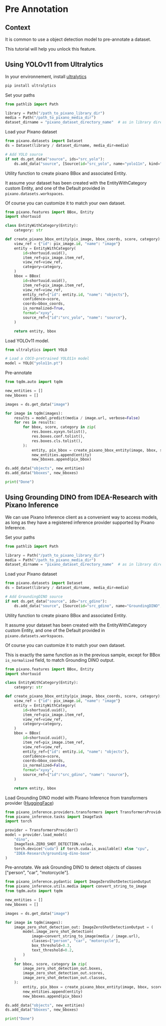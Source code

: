 # Pre Annotation

## Context

It is common to use a object detection model to pre-annotate a dataset.

This tutorial will help you unlock this feature.

## Using YOLOv11 from Ultralytics

In your environnement, install [ultralytics](https://www.ultralytics.com)

```bash
pip install ultralytics
```

Set your paths

```python
from pathlib import Path

library = Path("/path_to_pixano_library_dir")
media = Path("/path_to_pixano_media_dir")
dataset_dirname = "pixano_dataset_directory_name"  # as in library directory
```

Load your Pixano dataset

```python
from pixano.datasets import Dataset
ds = Dataset(library / dataset_dirname, media_dir=media)

# Add YOLO source
if not ds.get_data("source", ids="src_yolo"):
    ds.add_data("source", [Source(id="src_yolo", name="yolo11n", kind="model")])
```

Utility function to create pixano BBox and associated Entity.

It assume your dataset has been created with the EntityWithCategory custom Entity, and one of the Default provided in `pixano.datasets.workspaces`.

Of course you can customize it to match your own dataset.

```python
from pixano.features import BBox, Entity
import shortuuid

class EntityWithCategory(Entity):
    category: str

def create_pixano_bbox_entity(pix_image, bbox_coords, score, category):
    view_ref = {"id": pix_image.id, "name": "image"}
    entity = EntityWithCategory(
        id=shortuuid.uuid(),
        item_ref=pix_image.item_ref,
        view_ref=view_ref,
        category=category,
    )
    bbox = BBox(
        id=shortuuid.uuid(),
        item_ref=pix_image.item_ref,
        view_ref=view_ref,
        entity_ref={"id": entity.id, "name": "objects"},
        confidence=score,
        coords=bbox_coords,
        is_normalized=True,
        format="xyxy",
        source_ref={"id":"src_yolo", "name": "source"},
    )

    return entity, bbox
```

Load YOLOv11 model.

```python
from ultralytics import YOLO

# Load a COCO-pretrained YOLO11n model
model = YOLO("yolo11n.pt")
```

Pre-annotate

```python
from tqdm.auto import tqdm

new_entities = []
new_bboxes = []

images = ds.get_data("image")

for image in tqdm(images):
    results = model.predict(media / image.url, verbose=False)
    for res in results:
        for bbox, score, category in zip(
            res.boxes.xyxyn.tolist(),
            res.boxes.conf.tolist(),
            res.boxes.cls.tolist(),
        ):
            entity, pix_bbox = create_pixano_bbox_entity(image, bbox, score, res.names[category])
            new_entities.append(entity)
            new_bboxes.append(pix_bbox)

ds.add_data("objects", new_entities)
ds.add_data("bboxes", new_bboxes)

print("Done")
```

## Using Grounding DINO from IDEA-Research with Pixano Inference

We can use Pixano Inference client as a convenient way to access models, as long as they have a registered inference provider supported by Pixano Inference.

Set your paths

```python
from pathlib import Path

library = Path("/path_to_pixano_library_dir")
media = Path("/path_to_pixano_media_dir")
dataset_dirname = "pixano_dataset_directory_name"  # as in library directory
```

Load your Pixano dataset

```python
from pixano.datasets import Dataset
ds = Dataset(library / dataset_dirname, media_dir=media)

# Add GroundingDINO source
if not ds.get_data("source", ids="src_gdino"):
    ds.add_data("source", [Source(id="src_gdino", name="GroundingDINO", kind="model")])
```

Utility function to create pixano BBox and associated Entity.

It assume your dataset has been created with the EntityWithCategory custom Entity, and one of the Default provided in `pixano.datasets.workspaces`.

Of course you can customize it to match your own dataset.

This is exactly the same function as in the previous sample, except for BBox `is_normalized` field, to match Grounding DINO output.

```python
from pixano.features import BBox, Entity
import shortuuid

class EntityWithCategory(Entity):
    category: str

def create_pixano_bbox_entity(pix_image, bbox_coords, score, category):
    view_ref = {"id": pix_image.id, "name": "image"}
    entity = EntityWithCategory(
        id=shortuuid.uuid(),
        item_ref=pix_image.item_ref,
        view_ref=view_ref,
        category=category,
    )
    bbox = BBox(
        id=shortuuid.uuid(),
        item_ref=pix_image.item_ref,
        view_ref=view_ref,
        entity_ref={"id": entity.id, "name": "objects"},
        confidence=score,
        coords=bbox_coords,
        is_normalized=False,
        format="xyxy",
        source_ref={"id":"src_gdino", "name": "source"},
    )

    return entity, bbox
```

Load Grounding DINO model with Pixano Inference from transformers provider ([HuggingFace](https://huggingface.co))

```python
from pixano_inference.providers.transformers import TransformersProvider
from pixano_inference.tasks import ImageTask
import torch

provider = TransformersProvider()
model = provider.load_model(
    "dino",
    ImageTask.ZERO_SHOT_DETECTION.value,
    torch.device("cuda") if torch.cuda.is_available() else "cpu",
    "IDEA-Research/grounding-dino-base"
)
```

Pre-annotate. We ask Grounding DINO to detect objects of classes ["person", "car", "motorcycle"].

```python
from pixano_inference.pydantic import ImageZeroShotDetectionOutput
from pixano_inference.utils.media import convert_string_to_image
from tqdm.auto import tqdm

new_entities = []
new_bboxes = []

images = ds.get_data("image")

for image in tqdm(images):
    image_zero_shot_detection_out: ImageZeroShotDetectionOutput = (
        model.image_zero_shot_detection(
            image=convert_string_to_image(media / image.url),
            classes=["person", "car", "motorcycle"],
            box_threshold=0.3,
            text_threshold=0.2,
        )
    )
    for bbox, score, category in zip(
        image_zero_shot_detection_out.boxes,
        image_zero_shot_detection_out.scores,
        image_zero_shot_detection_out.classes,
    ):
        entity, pix_bbox = create_pixano_bbox_entity(image, bbox, score, category)
        new_entities.append(entity)
        new_bboxes.append(pix_bbox)

ds.add_data("objects", new_entities)
ds.add_data("bboxes", new_bboxes)

print("Done")
```
